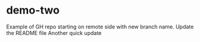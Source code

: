 # demo-two
Example of GH repo starting on remote side with new branch name.
Update the README file
Another quick update
